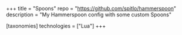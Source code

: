 +++
title = "Spoons"
repo = "https://github.com/spitlo/hammerspoon"
description = "My Hammerspoon config with some custom Spoons"

[taxonomies]
technologies = ["Lua"]
+++